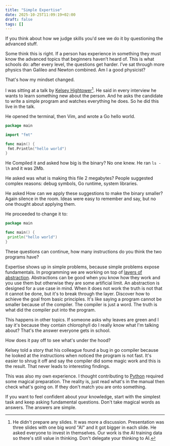 ```yaml
---
title: "Simple Expertise"
date: 2025-10-25T11:09:19+02:00
draft: false
tags: [] 
---
```



If you think about how we judge skills you'd see we do it by questioning the advanced stuff.

Some think this is right. If a person has experience in something they must know the advanced topics that beginners haven’t heard of.
This is what schools do: after every level, the questions get harder.
I’ve sat through more physics than Galileo and Newton combined.
Am I a good physicist?

That's how my mindset changed.

I was sitting at a talk by [Kelsey Hightower](https://github.com/kelseyhightower)[^1].
He said in every interview he wants to learn something new about the person.
And he asks the candidate to write a simple program and watches everything he does.
So he did this live in the talk.

He opened the terminal, then Vim, and wrote a Go hello world.

```go
package main

import "fmt"

func main() {
 fmt.Println("hello world")
}
```

He Compiled it and asked how big is the binary? No one knew.
He ran `ls -lh` and it was 2Mb.

He asked was what is making this file 2 megabytes?
People suggested complex reasons: debug symbols, Go runtime, system libraries.

He asked How can we apply these suggestions to make the binary smaller?
Again silence in the room.
Ideas were easy to remember and say, but no one thought about applying them.

He proceeded to change it to:

```go
package main

func main() {
 println("hello world")
}
```

These questions can continue,
how many instructions do you think the two programs have?

Expertise shows up in simple problems, because simple problems expose fundamentals.
In programming we are working on top of [layers of abstraction](https://iuliangulea.com/pyramid-of-mastery).
Abstractions can be good when you know how they work and you use them but otherwise they are some artificial limit.
An abstraction is designed for a use case in mind.
When it does not work the truth is not that it cannot be done, but it's to break through the layer.
Discover how to achieve the goal from basic principles.
It's like saying a program cannot be smaller because of the compiler.
The compiler is just a word. The truth is what did the compiler put into the program.

This happens in other topics.
If someone asks why leaves are green and I say it's because they contain chlorophyll do I really know what I'm talking about?
That's the answer everyone gets in school.

How does it pay off to see what's under the hood?

Kelsey told a story that his colleague found a bug in go compiler because he looked at the instructions when noticed the program is not fast.
It's easier to shrug it off and say the compiler did some magic work and this is the result.
That never leads to interesting findings.

This was also my own experience.
I thought contributing to [Python](https://glyphack.com/contributing-to-python-docs/) required some magical preparation.
The reality is, just read what's in the manual then check what's going on.
If they don't match you are onto something.

If you want to feel confident about your knowledge, start with the simplest task and keep asking fundamental questions.
Don't take magical words as answers. The answers are simple.

[^1]: He didn't prepare any slides. It was more a discussion. Presentation was three slides with one big word "AI" and it got bigger in each slide. He asked everyone to invest in themselves. Our work is the AI training data so there's still value in thinking. Don't delegate your thinking to AI.
